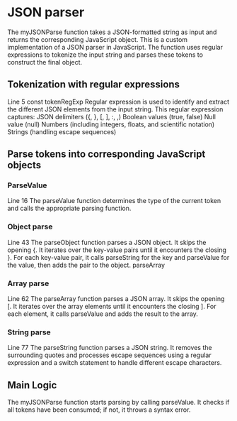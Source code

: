 # JSON parser

The myJSONParse function takes a JSON-formatted string as input and returns the 
corresponding JavaScript object. This is a custom implementation of a JSON parser
in JavaScript. The function uses regular expressions to tokenize the input string
and parses these tokens to construct the final object.

## Tokenization with regular expressions

Line 5 const tokenRegExp 
Regular expression is used to identify and extract the different JSON elements 
from the input string.
This regular expression captures:
JSON delimiters ({, }, [, ], :, ,)
Boolean values (true, false)
Null value (null)
Numbers (including integers, floats, and scientific notation)
Strings (handling escape sequences)

## Parse tokens into corresponding JavaScript objects

### ParseValue
Line 16
The parseValue function determines the type of the current token and calls the appropriate parsing function.

### Object parse
Line 43
The parseObject function parses a JSON object.
It skips the opening {.
It iterates over the key-value pairs until it encounters the closing }.
For each key-value pair, it calls parseString for the key and parseValue for the value, then adds the pair to the object.
parseArray

### Array parse
Line 62
The parseArray function parses a JSON array.
It skips the opening [.
It iterates over the array elements until it encounters the closing ].
For each element, it calls parseValue and adds the result to the array.

### String parse
Line 77
The parseString function parses a JSON string.
It removes the surrounding quotes and processes escape sequences using a regular expression and a switch statement to handle different escape characters.

## Main Logic

The myJSONParse function starts parsing by calling parseValue.
It checks if all tokens have been consumed; if not, it throws a syntax error.